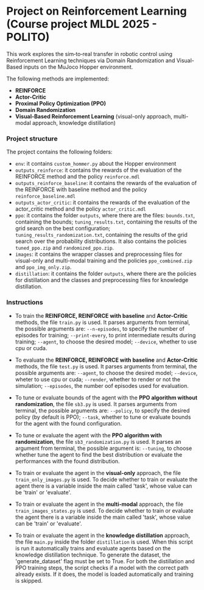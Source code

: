 # Project on Reinforcement Learning (Course project MLDL 2025 - POLITO)

This work explores the sim‑to‑real transfer in robotic control using Reinforcement Learning techniques via Domain Randomization and Visual-Based inputs on the MuJoco Hopper environment.

The following methods are implemented:
- **REINFORCE** 
- **Actor-Critic** 
- **Proximal Policy Optimization (PPO)**
- **Domain Randomization**
- **Visual-Based Reinforcement Learning** (visual-only approach, multi-modal approach, knowledge distillation)

### Project structure
The project contains the following folders:
- `env`: it contains `custom_hommer.py` about the Hopper environment
- `outputs_reinforce`: it contains the rewards of the evaluation of the REINFORCE method and the policy `reinforce.mdl`
- `outputs_reinforce_baseline`: it contains the rewards of the evaluation of the REINFORCE with baseline method and the policy `reinforce_baseline.mdl`
- `outputs_actor_critic`: it contains the rewards of the evaluation of the actor_critic method and the policy `actor_critic.mdl`
- `ppo`: it contains the folder `outputs`, where there are the files: `bounds.txt`, containing the bounds; `tuning_results.txt`, containing the results of the grid search on the best configuration; `tuning_results_randomization.txt`, containing the results of the grid search over the probability distributions. It also contains the policies `tuned_ppo.zip` and `randomized_ppo.zip`.
- `images`: it contains the wrapper classes and preprocessing files for visual-only and multi-modal training and the policies `ppo_combined.zip` and `ppo_img_only.zip`.
- `distillation`: it contains the folder `outputs`, where there are the policies for distillation and the classes and preprocessing files for knowledge distillation.

### Instructions

- To train the **REINFORCE, REINFORCE with baseline** and **Actor-Critic** methods, the file `train.py` is used. It parses arguments from terminal, the possible arguments are: `--n-episodes`, to specify the number of episodes for training; `--print-every`, to print intermediate results during training; `--agent`, to choose the desired model; `--device`, whether to use cpu or cuda.

- To evaluate the **REINFORCE, REINFORCE with baseline** and **Actor-Critic** methods, the file `test.py` is used. It parses arguments from terminal, the possible arguments are: `--agent`, to choose the desired model; `--device`, wheter to use cpu or cuda; `--render`, whether to render or not the simulation; `--episodes`, the number oof episodes used for evaluation.

- To tune or evaluate bounds of the agent with the **PPO algorithm without randomization**, the file `sb3.py` is used. It parses arguments from terminal, the possible arguments are: `--policy`, to specify the desired policy (by default is PPO); `--task`, whether to tune or evaluate bounds for the agent with the found configuration.

- To tune or evaluate the agent with the **PPO algorithm with randomization**, the file `sb3_randomization.py` is used. It parses an argument from terminal, the possible argument is: `--tuning`, to choose whether tune the agent to find the best distribution or evaluate the performances with the found distribution.

- To train or evaluate the agent in the **visual-only** approach, the file `train_only_images.py` is used. To decide whether to train or evaluate the agent there is a variable inside the main called 'task', whose value can be 'train' or 'evaluate'.

- To train or evaluate the agent in the **multi-modal** approach, the file `train_images_states.py` is used. To decide whether to train or evaluate the agent there is a variable inside the main called 'task', whose value can be 'train' or 'evaluate'.

- To train or evaluate the agent in the **knowledge distillation** approach, the file `main.py` inside the folder `distillation` is used. When this script is run it automatically trains and evaluate agents based on the knowledge distillation technique. To generate the dataset, the 'generate_dataset' flag must be set to True. For both the distillation and PPO training steps, the script checks if a model with the correct path already exists. If it does, the model is loaded automatically and training is skipped.
